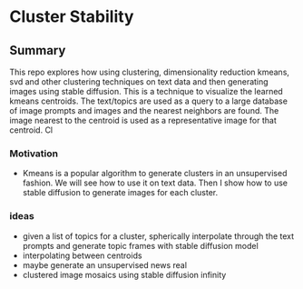 # Cluster Stability

## Summary
This repo explores how using clustering, dimensionality reduction kmeans, svd and other clustering techniques on text data and then generating images using stable diffusion. This is a technique to visualize the learned kmeans centroids. The text/topics are used as a query to a large database of image prompts and images and the nearest neighbors are found. The image nearest to the centroid is used as a representative image for that centroid. Cl


### Motivation
- Kmeans is a popular algorithm to generate clusters in an unsupervised fashion. We will see how to use it on text data. Then I show how to use stable diffusion to generate images for each cluster.

### ideas
- given a list of topics for a cluster, spherically interpolate through the text prompts and generate topic frames with stable diffusion model
- interpolating between centroids
- maybe generate an unsupervised news real
- clustered image mosaics using stable diffusion infinity 
